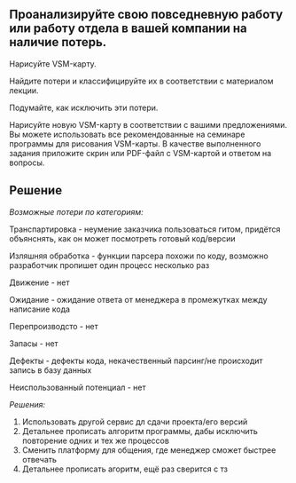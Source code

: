 ## Проанализируйте свою повседневную работу или работу отдела в вашей компании на наличие потерь.

Нарисуйте VSM-карту.

Найдите потери и классифицируйте их в соответствии с материалом лекции.

Подумайте, как исключить эти потери.

Нарисуйте новую VSM-карту в соответствии с вашими предложениями.
Вы можете использовать все рекомендованные на семинаре программы для рисования VSM-карты. В качестве выполненного задания приложите скрин или PDF-файл с VSM-картой и ответом на вопросы.

## Решение

_Возможные потери по категориям:_

Транспартировка - неумение заказчика пользоваться гитом, придётся объянснять, как он может посмотреть готовый код/версии

Изляшняя обработка - функции парсера похожи по коду, возможно разработчик пропишет один процесс несколько раз

Движение - нет

Ожидание - ожидание ответа от менеджера в промежутках между
написание кода

Перепроизводсто - нет

Запасы - нет

Дефекты - дефекты кода, некачественный парсинг/не происходит запись в базу данных

Неиспользованный потенциал - нет

_Решения:_

1. Использовать другой сервис дл сдачи проекта/его версий
2. Детальнее прописать алгоритм программы, дабы исключить повторение одних и тех же процессов
3. Сменить платформу для общения, где менеджер сможет быстрее отвечать
4. Детальнее прописать агоритм, ещё раз сверится с тз 
